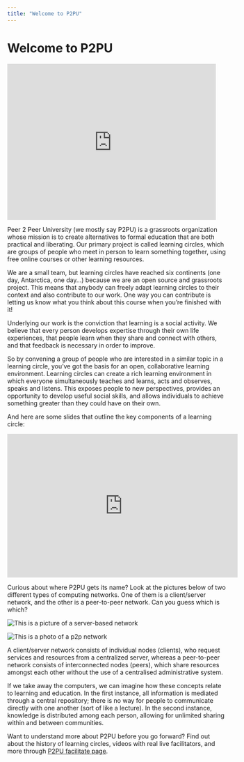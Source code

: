 ```yaml
---
title: "Welcome to P2PU"
---
```

# Welcome to P2PU

<iframe width="480" height="358.8" src="https://www.youtube.com/embed/bQqmIS7WQa8" frameborder="0" allow="accelerometer; autoplay; encrypted-media; gyroscope; picture-in-picture" allowfullscreen></iframe>

Peer 2 Peer University (we mostly say P2PU) is a grassroots organization whose mission is to create alternatives to formal education that are both practical and liberating. Our primary project is called learning circles, which are groups of people who meet in person to learn something together, using free online courses or other learning resources.

We are a small team, but learning circles have reached six continents (one day, Antarctica, one day…) because we are an open source and grassroots project. This means that anybody can freely adapt learning circles to their context and also contribute to our work. One way you can contribute is letting us know what you think about this course when you’re finished with it!

Underlying our work is the conviction that learning is a social activity. We believe that every person develops expertise through their own life experiences, that people learn when they share and connect with others, and that feedback is necessary in order to improve.

So by convening a group of people who are interested in a similar topic in a learning circle, you’ve got the basis for an open, collaborative learning environment. Learning circles can create a rich learning environment in which everyone simultaneously teaches and learns, acts and observes, speaks and listens. This exposes people to new perspectives, provides an opportunity to develop useful social skills, and allows individuals to achieve something greater than they could have on their own.

And here are some slides that outline the key components of a learning circle:
<iframe src="https://docs.google.com/presentation/d/e/2PACX-1vSF5jAsJUyfy07df-wMVnQPn1mZtmZ5w-4LTsBOMtykDZrbq1RpV4-FdydB5QMqSxK7w9tPYCTeelvZ/embed?start=false&loop=false&delayms=3000" frameborder="0" width="530" height="330" allowfullscreen="true" mozallowfullscreen="true" webkitallowfullscreen="true"></iframe>

Curious about where P2PU gets its name? Look at the pictures below of two different types of computing networks. One of them is a client/server network, and the other is a peer-to-peer network. Can you guess which is which?

![This is a picture of a server-based network](https://community.p2pu.org/uploads/default/original/2X/3/3a03e7f564b8c9ff0c71493d5e2b973975cced45.png)

![This is a photo of a p2p network](https://community.p2pu.org/uploads/default/original/2X/f/f6c12551c1e2beab384afd2fd17c4a80d5ba787a.png)

A client/server network consists of individual nodes (clients), who request services and resources from a centralized server, whereas a peer-to-peer network consists of interconnected nodes (peers), which share resources amongst each other without the use of a centralised administrative system.

If we take away the computers, we can imagine how these concepts relate to learning and education. In the first instance, all information is mediated through a central repository; there is no way for people to communicate directly with one another (sort of like a lecture). In the second instance, knowledge is distributed among each person, allowing for unlimited sharing within and between communities. 

Want to understand more about P2PU before you go forward? Find out about the history of learning circles, videos with real live facilitators, and more through [P2PU facilitate page](https://www.p2pu.org/en/facilitate/#orientation).

